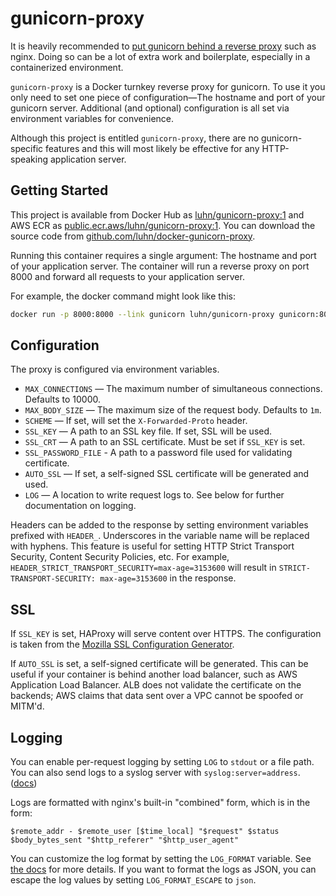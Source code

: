 # gunicorn-proxy

It is heavily recommended to [put gunicorn behind a reverse proxy](https://docs.gunicorn.org/en/stable/deploy.html) such as nginx.
Doing so can be a lot of extra work and boilerplate, especially in a containerized environment.

`gunicorn-proxy` is a Docker turnkey reverse proxy for gunicorn.
To use it you only need to set one piece of configuration—The hostname and port of your gunicorn server.
Additional (and optional) configuration is all set via environment variables for convenience.

Although this project is entitled `gunicorn-proxy`, there are no gunicorn-specific features and this will most likely be effective for any HTTP-speaking application server.

## Getting Started

This project is available from Docker Hub as [luhn/gunicorn-proxy:1](https://hub.docker.com/r/luhn/gunicorn-proxy)
and AWS ECR as [public.ecr.aws/luhn/gunicorn-proxy:1](https://gallery.ecr.aws/luhn/gunicorn-proxy).
You can download the source code from [github.com/luhn/docker-gunicorn-proxy](https://github.com/luhn/docker-gunicorn-proxy/).

Running this container requires a single argument:  The hostname and port of your application server.
The container will run a reverse proxy on port 8000 and forward all requests to your application server.

For example, the docker command might look like this:

```bash
docker run -p 8000:8000 --link gunicorn luhn/gunicorn-proxy gunicorn:8080
```

## Configuration

The proxy is configured via environment variables.

* `MAX_CONNECTIONS` — The maximum number of simultaneous connections.
  Defaults to 10000.
* `MAX_BODY_SIZE` — The maximum size of the request body.
  Defaults to `1m`.
* `SCHEME` — If set, will set the `X-Forwarded-Proto` header.
* `SSL_KEY` — A path to an SSL key file.
  If set, SSL will be used.
* `SSL_CRT` — A path to an SSL certificate.
  Must be set if `SSL_KEY` is set.
* `SSL_PASSWORD_FILE` - A path to a password file used for validating certificate.
* `AUTO_SSL` — If set, a self-signed SSL certificate will be generated and used.
* `LOG` — A location to write request logs to.
  See below for further documentation on logging.

Headers can be added to the response by setting environment variables prefixed with `HEADER_`.
Underscores in the variable name will be replaced with hyphens.
This feature is useful for setting HTTP Strict Transport Security, Content Security Policies, etc.
For example, `HEADER_STRICT_TRANSPORT_SECURITY=max-age=3153600` will result in `STRICT-TRANSPORT-SECURITY: max-age=3153600` in the response.

## SSL

If `SSL_KEY` is set, HAProxy will serve content over HTTPS.
The configuration is taken from the [Mozilla SSL Configuration Generator](https://ssl-config.mozilla.org/#server=nginx&version=1.17.7&config=intermediate&openssl=1.1.1d&guideline=5.4).

If `AUTO_SSL` is set, a self-signed certificate will be generated.
This can be useful if your container is behind another load balancer, such as AWS Application Load Balancer.
ALB does not validate the certificate on the backends; AWS claims that data sent over a VPC cannot be spoofed or MITM'd.

## Logging

You can enable per-request logging by setting `LOG` to `stdout` or a file path.
You can also send logs to a syslog server with `syslog:server=address`.  ([docs](https://nginx.org/en/docs/syslog.html))

Logs are formatted with nginx's built-in "combined" form, which is in the form:

```
$remote_addr - $remote_user [$time_local] "$request" $status $body_bytes_sent "$http_referer" "$http_user_agent"
```

You can customize the log format by setting the `LOG_FORMAT` variable.
See [the docs](https://nginx.org/en/docs/http/ngx_http_log_module.html#log_format) for more details.
If you want to format the logs as JSON, you can escape the log values by setting `LOG_FORMAT_ESCAPE` to `json`.
